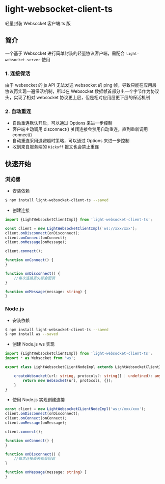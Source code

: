 # light-websocket-client-ts

轻量封装 Websocket 客户端 ts 版

## 简介

一个基于 Websocket 进行简单封装的轻量协议客户端，需配合 `light-websocket-server` 使用

### 1. 连接保活
  
由于 websocket 的 js API 无法发送 websocket 的 ping 帧，导致只能在应用层协议再实现一遍保活机制，所以在 Websocket 数据帧首部分出一个字节作为协议头，实现了相对 websocket 协议更上层，但是相对应用层更下层的保活机制

### 2. 自动重连

- 自动重连默认开启，可以通过 Options 来进一步控制
- 客户端主动调用 disconnect() 关闭连接会禁用自动重连，直到重新调用 connect()
- 自动重连采用退避超时策略，可以通过 Options 来进一步控制
- 收到来自服务端的 `Kickoff` 报文也会禁止重连

## 快速开始

### 浏览器

- 安装依赖

```sh
$ npm install light-websocket-client-ts --saved
```

- 创建连接

```typescript
import {LightWebsocketClientImpl} from 'light-websocket-client-ts';

const client = new LightWebsocketClientImpl('ws://xxx/xxx');
client.onDisconnect(onDisconnect);
client.onConnect(onConnect);
client.onMessage(onMessage);

client.connect();

function onConnect() {
}

function onDisconnect() {
    //每次连接丢失都会回调
}

function onMessage(message: string) {
}
```

### Node.js

- 安装依赖

```sh
$ npm install light-websocket-client-ts --saved
$ npm install ws --saved
```

- 创建 Node.js ws 实现

```typescript
import {LightWebsocketClientImpl} from 'light-websocket-client-ts';
import * as Websocket from 'ws';

export class LightWebsocketCLientNodeImpl extends LightWebsocketClientImpl {

    createWebsocket(url: string, protocols?: string[] | undefined): any {
        return new Websocket(url, protocols, {});
    }
}
````

- 使用 Node.js 实现创建连接

```typescript
const client = new LightWebsocketCLientNodeImpl('ws://xxx/xxx');
client.onDisconnect(onDisconnect);
client.onConnect(onConnect);
client.onMessage(onMessage);

client.connect();

function onConnect() {
}

function onDisconnect() {
    //每次连接丢失都会回调
}

function onMessage(message: string) {
}
```
